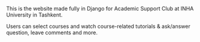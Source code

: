 This is the website made fully in Django for Academic Support Club at INHA University in Tashkent.

Users can select courses and watch course-related tutorials & ask/answer question, leave comments and more.
